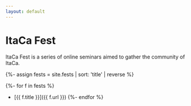 ```yaml
---
layout: default
---
```


# ItaCa Fest 

ItaCa Fest is a series of online seminars aimed to gather the community of ItaCa. 

{%- assign fests = site.fests | sort: 'title' | reverse %} 

{%- for f in fests %}
* [{{ f.title }}]({{ f.url }}) 
{%- endfor %}

